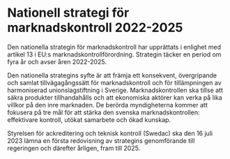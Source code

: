 # Nationell strategi för marknadskontroll 2022-2025

Den nationella strategin för marknadskontroll har upprättats i enlighet med artikel 13 i EU:s marknadskontrollförordning. Strategin täcker en period om fyra år och avser åren 2022\-2025\.


Den nationella strategins syfte är att främja ett konsekvent, övergripande och samlat tillvägagångssätt för marknadskontroll och för tillämpningen av harmoniserad unionslagstiftning i Sverige. Marknadskontrollen ska tillse att säkra produkter tillhandahålls och att ekonomiska aktörer kan verka på lika villkor på den inre marknaden. De berörda myndigheterna kommer att fokusera på tre mål för att stärka den svenska marknadskontrollen: effektivare kontroll, utökat samarbete och ökad kunskap.

Styrelsen för ackreditering och teknisk kontroll (Swedac) ska den 16 juli 2023 lämna en första redovisning av strategins genomförande till regeringen och därefter årligen, fram till 2025\.
